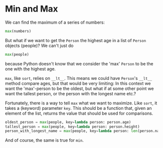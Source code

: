 # Min and Max

We can find the maximum of a series of numbers:

```python
max(numbers)
```

But what if we want to get the `Person` the highest age in a list of `Person` objects (people)? We can't just do

```python
max(people)
```
because Python doesn't know that we consider the 'max' `Person` to be the one with the highest age.

`max`, like `sort`, relies on `__lt__`.
This means we could have `Person`'s `__lt__` method compare ages, but that would be very limiting: In this context we
want the 'max'-person to be the oldest, but what if at some other point we want the tallest person, or the person with
the longest name etc.?

Fortunately, there is a way to tell `max` what we want to maximize.
Like `sort`, it takes a (keyword) parameter `key`.
This should be a function that, given an element of the list, returns the value that should be used for comparisons.

```python
oldest_person = max(people, key=lambda person: person.age)
tallest_person = max(people, key=lambda person: person.height)
person_with_longest_name = max(people, key=lambda person: len(person.name))
```

And of course, the same is true for `min`.

